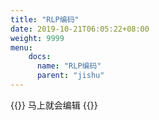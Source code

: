 ```yaml
---
title: "RLP编码"
date: 2019-10-21T06:05:22+08:00
weight: 9999
menu:
    docs:
      name: "RLP编码"
      parent: "jishu"
---
```



{{<adm type="tip" title="提醒" >}}
马上就会编辑
{{</adm >}}